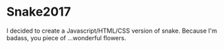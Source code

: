 # Snake2017
I decided to create a Javascript/HTML/CSS version of snake. Because I'm badass, you piece of ...wonderful flowers. 
